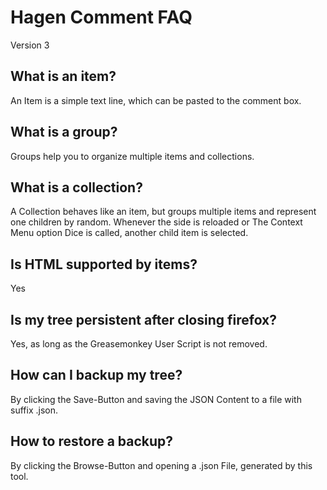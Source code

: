 Hagen Comment FAQ
=================
Version 3

What is an **item**?
--------------------
An Item is a simple text line, which can be pasted to the comment box.

What is a **group**?
--------------------
Groups help you to organize multiple items and collections.

What is a **collection**?
-------------------------
A Collection behaves like an item, but groups multiple items and represent one children by random. Whenever the side is reloaded or The Context Menu option Dice is called, another child item is selected.

Is **HTML** supported by items?
-------------------------------
Yes

Is my tree **persistent** after closing firefox?
------------------------------------------------
Yes, as long as the Greasemonkey User Script is not removed.

How can I **backup** my tree?
-----------------------------
By clicking the Save-Button and saving the JSON Content to a file with suffix .json.

How to **restore** a backup?
----------------------------
By clicking the Browse-Button and opening a .json File, generated by this tool.

